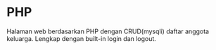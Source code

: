 # PHP

Halaman web berdasarkan PHP dengan CRUD(mysqli) daftar anggota keluarga.
Lengkap dengan built-in login dan logout.
